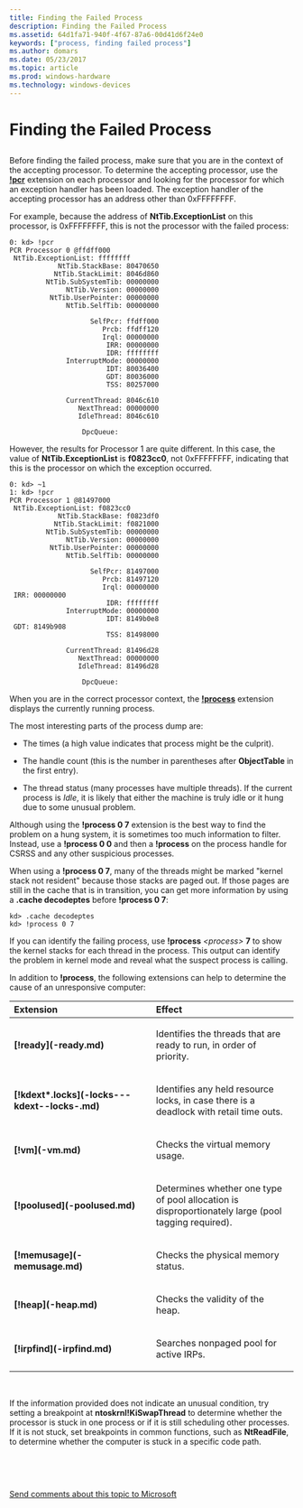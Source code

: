 ```yaml
---
title: Finding the Failed Process
description: Finding the Failed Process
ms.assetid: 64d1fa71-940f-4f67-87a6-00d41d6f24e0
keywords: ["process, finding failed process"]
ms.author: domars
ms.date: 05/23/2017
ms.topic: article
ms.prod: windows-hardware
ms.technology: windows-devices
---
```


# Finding the Failed Process


## <span id="ddk_finding_the_failed_process_dbg"></span><span id="DDK_FINDING_THE_FAILED_PROCESS_DBG"></span>


Before finding the failed process, make sure that you are in the context of the accepting processor. To determine the accepting processor, use the [**!pcr**](-pcr.md) extension on each processor and looking for the processor for which an exception handler has been loaded. The exception handler of the accepting processor has an address other than 0xFFFFFFFF.

For example, because the address of **NtTib.ExceptionList** on this processor, is 0xFFFFFFFF, this is not the processor with the failed process:

```
0: kd> !pcr 
PCR Processor 0 @ffdff000
 NtTib.ExceptionList: ffffffff
            NtTib.StackBase: 80470650
           NtTib.StackLimit: 8046d860
         NtTib.SubSystemTib: 00000000
              NtTib.Version: 00000000
          NtTib.UserPointer: 00000000
              NtTib.SelfTib: 00000000

                    SelfPcr: ffdff000
                       Prcb: ffdff120
                       Irql: 00000000
                        IRR: 00000000
                        IDR: ffffffff
              InterruptMode: 00000000
                        IDT: 80036400
                        GDT: 80036000
                        TSS: 80257000

              CurrentThread: 8046c610
                 NextThread: 00000000
                 IdleThread: 8046c610

                  DpcQueue: 
```

However, the results for Processor 1 are quite different. In this case, the value of **NtTib.ExceptionList** is **f0823cc0**, not 0xFFFFFFFF, indicating that this is the processor on which the exception occurred.

```
0: kd> ~1 
1: kd> !pcr
PCR Processor 1 @81497000
 NtTib.ExceptionList: f0823cc0
            NtTib.StackBase: f0823df0
           NtTib.StackLimit: f0821000
         NtTib.SubSystemTib: 00000000
              NtTib.Version: 00000000
          NtTib.UserPointer: 00000000
              NtTib.SelfTib: 00000000

                    SelfPcr: 81497000
                       Prcb: 81497120
                       Irql: 00000000
 IRR: 00000000
                        IDR: ffffffff
              InterruptMode: 00000000
                        IDT: 8149b0e8
 GDT: 8149b908
                        TSS: 81498000

              CurrentThread: 81496d28
                 NextThread: 00000000
                 IdleThread: 81496d28

                  DpcQueue: 
```

When you are in the correct processor context, the [**!process**](-process.md) extension displays the currently running process.

The most interesting parts of the process dump are:

-   The times (a high value indicates that process might be the culprit).

-   The handle count (this is the number in parentheses after **ObjectTable** in the first entry).

-   The thread status (many processes have multiple threads). If the current process is *Idle*, it is likely that either the machine is truly idle or it hung due to some unusual problem.

Although using the **!process 0 7** extension is the best way to find the problem on a hung system, it is sometimes too much information to filter. Instead, use a **!process 0 0** and then a **!process** on the process handle for CSRSS and any other suspicious processes.

When using a **!process 0 7**, many of the threads might be marked "kernel stack not resident" because those stacks are paged out. If those pages are still in the cache that is in transition, you can get more information by using a **.cache decodeptes** before **!process 0 7**:

```
kd> .cache decodeptes 
kd> !process 0 7 
```

If you can identify the failing process, use **!process** *&lt;process&gt;* **7** to show the kernel stacks for each thread in the process. This output can identify the problem in kernel mode and reveal what the suspect process is calling.

In addition to **!process**, the following extensions can help to determine the cause of an unresponsive computer:

<table>
<colgroup>
<col width="50%" />
<col width="50%" />
</colgroup>
<thead>
<tr class="header">
<th align="left">Extension</th>
<th align="left">Effect</th>
</tr>
</thead>
<tbody>
<tr class="odd">
<td align="left"><p><strong>[!ready](-ready.md)</strong></p></td>
<td align="left"><p>Identifies the threads that are ready to run, in order of priority.</p></td>
</tr>
<tr class="even">
<td align="left"><p><strong>[!kdext*.locks](-locks---kdext--locks-.md)</strong></p></td>
<td align="left"><p>Identifies any held resource locks, in case there is a deadlock with retail time outs.</p></td>
</tr>
<tr class="odd">
<td align="left"><p><strong>[!vm](-vm.md)</strong></p></td>
<td align="left"><p>Checks the virtual memory usage.</p></td>
</tr>
<tr class="even">
<td align="left"><p><strong>[!poolused](-poolused.md)</strong></p></td>
<td align="left"><p>Determines whether one type of pool allocation is disproportionately large (pool tagging required).</p></td>
</tr>
<tr class="odd">
<td align="left"><p><strong>[!memusage](-memusage.md)</strong></p></td>
<td align="left"><p>Checks the physical memory status.</p></td>
</tr>
<tr class="even">
<td align="left"><p><strong>[!heap](-heap.md)</strong></p></td>
<td align="left"><p>Checks the validity of the heap.</p></td>
</tr>
<tr class="odd">
<td align="left"><p><strong>[!irpfind](-irpfind.md)</strong></p></td>
<td align="left"><p>Searches nonpaged pool for active IRPs.</p></td>
</tr>
</tbody>
</table>

 

If the information provided does not indicate an unusual condition, try setting a breakpoint at **ntoskrnl!KiSwapThread** to determine whether the processor is stuck in one process or if it is still scheduling other processes. If it is not stuck, set breakpoints in common functions, such as **NtReadFile**, to determine whether the computer is stuck in a specific code path.

 

 

[Send comments about this topic to Microsoft](mailto:wsddocfb@microsoft.com?subject=Documentation%20feedback%20[debugger\debugger]:%20Finding%20the%20Failed%20Process%20%20RELEASE:%20%285/15/2017%29&body=%0A%0APRIVACY%20STATEMENT%0A%0AWe%20use%20your%20feedback%20to%20improve%20the%20documentation.%20We%20don't%20use%20your%20email%20address%20for%20any%20other%20purpose,%20and%20we'll%20remove%20your%20email%20address%20from%20our%20system%20after%20the%20issue%20that%20you're%20reporting%20is%20fixed.%20While%20we're%20working%20to%20fix%20this%20issue,%20we%20might%20send%20you%20an%20email%20message%20to%20ask%20for%20more%20info.%20Later,%20we%20might%20also%20send%20you%20an%20email%20message%20to%20let%20you%20know%20that%20we've%20addressed%20your%20feedback.%0A%0AFor%20more%20info%20about%20Microsoft's%20privacy%20policy,%20see%20http://privacy.microsoft.com/default.aspx. "Send comments about this topic to Microsoft")




